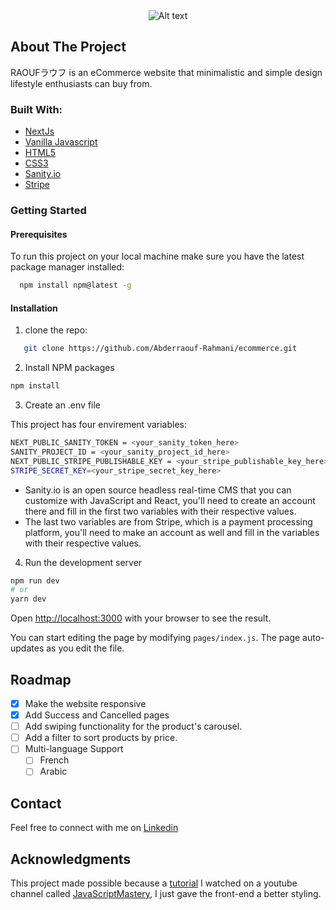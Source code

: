 <div align='center' >
<img src="https://i.imgur.com/jrnzZO3.png" alt="Alt text" title="Optional title">
</div>



## About The Project
RAOUFラウフ is an eCommerce website that minimalistic and simple design lifestyle enthusiasts can buy from.

### Built With:
- [NextJs](https://nextjs.org/)
- [Vanilla Javascript](https://developer.mozilla.org/en-US/docs/Web/JavaScript)
- [HTML5](https://developer.mozilla.org/en-US/docs/Glossary/HTML5)
- [CSS3](https://developer.mozilla.org/en-US/docs/Web/CSS)
- [Sanity.io](https://www.sanity.io/)
- [Stripe](https://stripe.com/)

### Getting Started
#### Prerequisites
To run this project on your local machine make sure you have the latest package manager installed:
```sh
  npm install npm@latest -g
  ```
#### Installation
1. clone the repo:
```sh
   git clone https://github.com/Abderraouf-Rahmani/ecommerce.git
```
2.  Install NPM packages
   ```sh
   npm install
```
3. Create an .env file

This project has four envirement variables:
```sh
NEXT_PUBLIC_SANITY_TOKEN = <your_sanity_token_here>
SANITY_PROJECT_ID = <your_sanity_project_id_here>
NEXT_PUBLIC_STRIPE_PUBLISHABLE_KEY = <your_stripe_publishable_key_here>
STRIPE_SECRET_KEY=<your_stripe_secret_key_here>
```

* Sanity.io is an open source headless real-time CMS that you can customize with JavaScript and React, you'll need to create an account there and fill in the first two variables with their respective values.
* The last two variables are from Stripe, which is a payment processing platform, you'll need to make an account as well and fill in the variables with their respective values.

4. Run the development server


```bash
npm run dev
# or
yarn dev
```

Open [http://localhost:3000](http://localhost:3000) with your browser to see the result.

You can start editing the page by modifying `pages/index.js`. The page auto-updates as you edit the file.

## Roadmap

- [x] Make the website responsive
- [x] Add Success and Cancelled pages
- [ ] Add swiping functionality for the product's carousel.
- [ ] Add a filter to sort products by price.
- [ ] Multi-language Support
    - [ ] French
    - [ ] Arabic

## Contact
Feel free to connect with me on [Linkedin](https://www.linkedin.com/in/a-rahmani/)

## Acknowledgments

This project made possible because a [tutorial](https://www.youtube.com/watch?v=4mOkFXyxfsU) I watched on a youtube channel called [JavaScriptMastery](https://www.youtube.com/c/JavaScriptMastery), I just gave the front-end a better styling.
